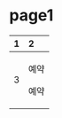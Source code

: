# page1

<table>
  <thead>
    <tr>
      <th style="text-align:left">1</th>
      <th style="text-align:left">2</th>
    </tr>
  </thead>
  <tbody>
    <tr>
      <td style="text-align:left">3</td>
      <td style="text-align:left">
        <p>&#xC608;&#xC57D;</p>
        <p>&#xC608;&#xC57D;</p>
      </td>
    </tr>
  </tbody>
</table>



